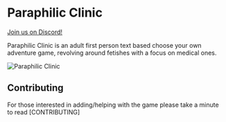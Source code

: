 # Paraphilic Clinic

[Join us on Discord!](https://discord.gg/zfgvcKv)

Paraphilic Clinic is an adult first person text based choose your own adventure game, revolving around fetishes with a focus on medical ones.

![Paraphilic Clinic](img/logo/paraphilic-clinic-banner.png)

## Contributing

For those interested in adding/helping with the game please take a minute to read [CONTRIBUTING]
